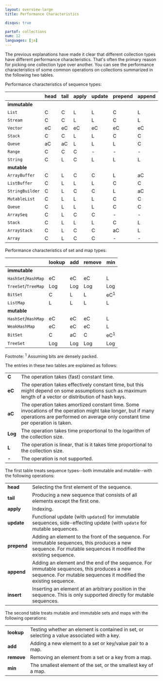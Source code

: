 ```yaml
---
layout: overview-large
title: Performance Characteristics

disqus: true

partof: collections
num: 12
languages: [ja]
---
```


The previous explanations have made it clear that different collection types have different performance characteristics. That's often the primary reason for picking one collection type over another. You can see the performance characteristics of some common operations on collections summarized in the following two tables.

Performance characteristics of sequence types:

|               | head | tail | apply | update| prepend | append | insert |
| --------      | ---- | ---- | ----  | ----  | ----    | ----   | ----   |
| **immutable** |      |      |       |       |         |        |        |
| `List`        | C    | C    | L     | L     |  C      | L      |  -     |
| `Stream`      | C    | C    | L     | L     |  C      | L      |  -     |
| `Vector`      | eC   | eC   | eC    | eC    |  eC     | eC     |  -     |
| `Stack`       | C    | C    | L     | L     |  C      | C      |  L     |
| `Queue`       | aC   | aC   | L     | L     |  L      | C      |  -     |
| `Range`       | C    | C    | C     | -     |  -      | -      |  -     |
| `String`      | C    | L    | C     | L     |  L      | L      |  -     |
| **mutable**   |      |      |       |       |         |        |        |
| `ArrayBuffer` | C    | L    | C     | C     |  L      | aC     |  L     |
| `ListBuffer`  | C    | L    | L     | L     |  C      | C      |  L     |
|`StringBuilder`| C    | L    | C     | C     |  L      | aC     |  L     |
| `MutableList` | C    | L    | L     | L     |  C      | C      |  L     |
| `Queue`       | C    | L    | L     | L     |  C      | C      |  L     |
| `ArraySeq`    | C    | L    | C     | C     |  -      | -      |  -     |
| `Stack`       | C    | L    | L     | L     |  C      | L      |  L     |
| `ArrayStack`  | C    | L    | C     | C     |  aC     | L      |  L     |
| `Array`       | C    | L    | C     | C     |  -      | -      |  -     |

Performance characteristics of set and map types:

|                    | lookup | add | remove | min           |
| --------           | ----   | ---- | ----  | ----          |
| **immutable**      |        |      |       |               |
| `HashSet`/`HashMap`| eC     | eC   | eC    | L             |
| `TreeSet`/`TreeMap`| Log    | Log  | Log   | Log           |
| `BitSet`           | C      | L    | L     | eC<sup>1</sup>|
| `ListMap`          | L      | L    | L     | L             |
| **mutable**        |        |      |       |               |
| `HashSet`/`HashMap`| eC     | eC   | eC    | L             |
| `WeakHashMap`      | eC     | eC   | eC    | L             |
| `BitSet`           | C      | aC   | C     | eC<sup>1</sup>|
| `TreeSet`          | Log    | Log  | Log   | Log           |

Footnote: <sup>1</sup> Assuming bits are densely packed.

The entries in these two tables are explained as follows:

|     |                                           |
| --- | ----                                      |
| **C**   | The operation takes (fast) constant time. |
| **eC**  | The operation takes effectively constant time, but this might depend on some assumptions such as maximum length of a vector or distribution of hash keys.|
| **aC**  | The operation takes amortized constant time. Some invocations of the operation might take longer, but if many operations are performed on average only constant time per operation is taken. |
| **Log** | The operation takes time proportional to the logarithm of the collection size. |
| **L**   | The operation is linear, that is it takes time proportional to the collection size. |
| **-**   | The operation is not supported. |

The first table treats sequence types--both immutable and mutable--with the following operations:

|     |                                                     |
| --- | ----                                                |
| **head**   | Selecting the first element of the sequence. |
| **tail**   | Producing a new sequence that consists of all elements except the first one. |
| **apply**  | Indexing. |
| **update** | Functional update (with `updated`) for immutable sequences, side-effecting update (with `update` for mutable sequences. |
| **prepend**| Adding an element to the front of the sequence. For immutable sequences, this produces a new sequence. For mutable sequences it modified the existing sequence. |
| **append** | Adding an element and the end of the sequence. For immutable sequences, this produces a new sequence. For mutable sequences it modified the existing sequence. |
| **insert** | Inserting an element at an arbitrary position in the sequence. This is only supported directly for mutable sequences. |

The second table treats mutable and immutable sets and maps with the following operations:

|     |                                                     |
| --- | ----                                                |
| **lookup** | Testing whether an element is contained in set, or selecting a value associated with a key. |
| **add**    | Adding a new element to a set or key/value pair to a map. |
| **remove** | Removing an element from a set or a key from a map. |
| **min**    | The smallest element of the set, or the smallest key of a map. |

